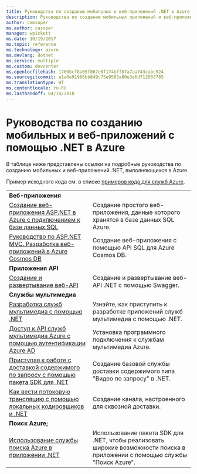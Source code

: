 ```yaml
---
title: Руководства по созданию мобильных и веб-приложений .NET в Azure
description: Руководства по созданию мобильных приложений и веб-приложений .NET и добавлению в них функций с помощью служб Azure.
author: camsoper
ms.author: casoper
manager: wpickett
ms.date: 10/19/2017
ms.topic: reference
ms.technology: azure
ms.devlang: dotnet
ms.service: multiple
ms.custom: devcenter
ms.openlocfilehash: 1700bcf8a05f067e0f174bff87a7aa743cabc524
ms.sourcegitcommit: e1a0e91988bb849c75e9583a80e3e6d712083785
ms.translationtype: HT
ms.contentlocale: ru-RU
ms.lasthandoff: 04/14/2018
---
```

# <a name="tutorials-for-building-web-and-mobile-apps-with-net-in-azure"></a>Руководства по созданию мобильных и веб-приложений с помощью .NET в Azure

В таблице ниже представлены ссылки на подробные руководства по созданию мобильных и веб-приложений .NET, выполняющихся в Azure.

Пример исходного кода см. в списке [примеров кода для служб Azure](https://azure.microsoft.com/resources/samples/?platform=dotnet).

| | |
|---|---|
| **Веб-приложения**||
| [Создание веб-приложения ASP.NET в Azure с подключением к базе данных SQL][1] | Создание простого веб-приложения, данные которого хранятся в базе данных SQL Azure. | 
| [Руководство по ASP.NET MVC. Разработка веб-приложений в Azure Cosmos DB][2] | Создание веб-приложения с помощью API SQL для Azure Cosmos DB. | 
| **Приложения API**||
| [Создание и развертывание веб-API][3] | Создание и развертывание веб-API .NET с помощью Swagger. | 
| **Службы мультимедиа** | |
| [Разработка служб мультимедиа с помощью .NET][6] | Узнайте, как приступить к разработке приложений служб мультимедиа с помощью .NET. |
| [Доступ к API служб мультимедиа Azure с помощью аутентификации Azure AD][7] | Установка программного подключения к службам мультимедиа Azure. |
| [Приступая к работе с доставкой содержимого по запросу с помощью пакета SDK для .NET][4] | Создание базовой службы доставки содержимого типа "Видео по запросу" в .NET. | 
| [Как вести потоковую трансляцию с помощью локальных кодировщиков и .NET][8] | Создание канала, настроенного для сквозной доставки. |
| **Поиск Azure;**||
| [Использование службы поиска Azure в приложении .NET][5] | Использование пакета SDK для .NET, чтобы реализовать широкие возможности поиска в приложении с помощью службы "Поиск Azure". | 



[1]: /azure/app-service-web/app-service-web-tutorial-dotnet-sqldatabase
[2]: /azure/cosmos-db/sql-api-dotnet-application
[3]: /azure/app-service-api/app-service-api-dotnet-get-started
[4]: /azure/media-services/media-services-dotnet-get-started
[5]: /azure/search/search-howto-dotnet-sdk
[6]: /azure/media-services/media-services-dotnet-how-to-use
[7]: /azure/media-services/media-services-dotnet-connect-programmatically
[8]: /azure/media-services/media-services-dotnet-live-encode-with-onpremises-encoders
